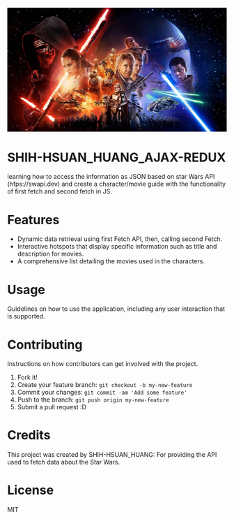 ![alt text](/images/star-wars-banner.jpeg "Logo Title Text 1")

# SHIH-HSUAN_HUANG_AJAX-REDUX
learning how to access the information as JSON based on star Wars API (hfps://swapi.dev) and create a character/movie guide with the functionality of first fetch and second fetch in JS.

# Features

- Dynamic data retrieval using first Fetch API, then, calling second Fetch.
- Interactive hotspots that display specific information such as title and description for movies.
-  A comprehensive list detailing the movies used in the characters.


# Usage

Guidelines on how to use the application, including any user interaction that is supported.


# Contributing

Instructions on how contributors can get involved with the project.

1. Fork it!
2. Create your feature branch: `git checkout -b my-new-feature`
3. Commit your changes: `git commit -am 'Add some feature'`
4. Push to the branch: `git push origin my-new-feature`
5. Submit a pull request :D

# Credits

This project was created by SHIH-HSUAN_HUANG: For providing the API used to fetch data about the Star Wars.

# License

MIT